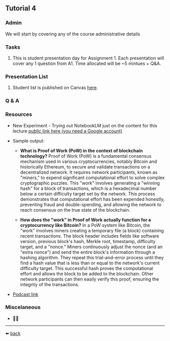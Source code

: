 ## Tutorial 4

### Admin
We will start by covering any of the course administrative details

### Tasks
1. This is student presentation day for Assignment 1. Each presentation will cover any 1 question from A1. Time allocated will be ~5 mintues + Q&A. 

### Presentation List
1. Student list is published on Canvas [here](https://rmit.instructure.com/courses/153071/discussion_topics/2760438?entry_id=3239739).

### Q & A

### Resources
* New Experiment - Trying out NotebookLM just on the content for this lecture [public link here (you need a Google account)](https://notebooklm.google.com/notebook/13a0180e-751f-4997-8bda-7da5cecec316)
* Sample output:
  * **What is Proof of Work (PoW) in the context of blockchain technology?**
Proof of Work (PoW) is a fundamental consensus mechanism used in various cryptocurrencies, notably Bitcoin and historically Ethereum, to secure and validate transactions on a decentralized network. It requires network participants, known as "miners," to expend significant computational effort to solve complex cryptographic puzzles. This "work" involves generating a "winning hash" for a block of transactions, which is a hexadecimal number below a certain difficulty target set by the network. This process demonstrates that computational effort has been expended honestly, preventing fraud and double-spending, and allowing the network to reach consensus on the true state of the blockchain.

  * **How does the "work" in Proof of Work actually function for a cryptocurrency like Bitcoin?**
In a PoW system like Bitcoin, the "work" involves miners creating a temporary file (a block) containing recent transactions. The block header includes fields like software version, previous block's hash, Merkle root, timestamp, difficulty target, and a "nonce." Miners continuously adjust the nonce (and an "extra nonce") and send the entire block's information through a hashing algorithm. They repeat this trial-and-error process until they find a hash value that is less than or equal to the network's current difficulty target. This successful hash proves the computational effort and allows the block to be added to the blockchain. Other network participants can then easily verify this proof, ensuring the integrity of the transactions.

* [Podcast link](https://notebooklm.google.com/notebook/13a0180e-751f-4997-8bda-7da5cecec316/audio)
  
### Miscelaneous
* 🤷‍♂️

---
⬅️ [back](/../../)
